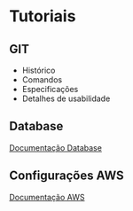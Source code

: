 # Tutoriais


## GIT
* Histórico
* Comandos
* Especificações
* Detalhes de usabilidade

## Database
[Documentação Database](./Database.md)


## Configurações AWS
[Documentação AWS](./AWS.md)

